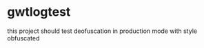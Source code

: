 gwtlogtest
==========


this project should test deofuscation in production mode with style obfuscated
